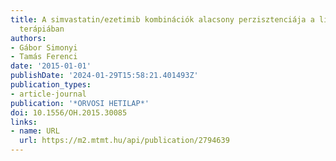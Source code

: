 ```yaml
---
title: A simvastatin/ezetimib kombinációk alacsony perzisztenciája a lipidcsökkentő
  terápiában
authors:
- Gábor Simonyi
- Tamás Ferenci
date: '2015-01-01'
publishDate: '2024-01-29T15:58:21.401493Z'
publication_types:
- article-journal
publication: '*ORVOSI HETILAP*'
doi: 10.1556/OH.2015.30085
links:
- name: URL
  url: https://m2.mtmt.hu/api/publication/2794639
---
```

